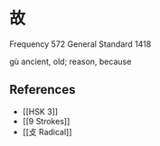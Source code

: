 # 故
Frequency 572
General Standard 1418

gù
ancient, old; reason, because

## References
- [[HSK 3]]
- [[9 Strokes]]
- [[攴 Radical]]